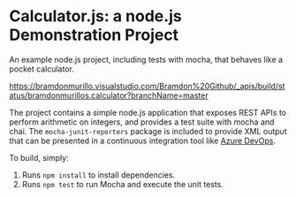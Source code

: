Calculator.js: a node.js Demonstration Project
==============================================
An example node.js project, including tests with mocha, that behaves like
a pocket calculator.

https://bramdonmurillo.visualstudio.com/Bramdon%20Github/_apis/build/status/bramdonmurillos.calculator?branchName=master

The project contains a simple node.js application that exposes REST APIs
to perform arithmetic on integers, and provides a test suite with mocha
and chai.  The `mocha-junit-reporters` package is included to provide XML
output that can be presented in a continuous integration tool like
[Azure DevOps](https://azure.com/devops).

To build, simply:

1. Runs `npm install` to install dependencies.
2. Runs `npm test` to run Mocha and execute the unit tests.

